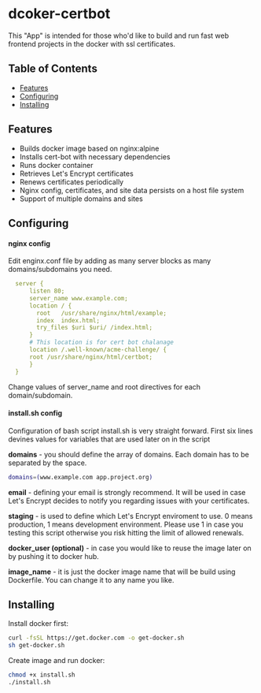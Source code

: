 # dcoker-certbot
This "App" is intended for those who'd like to build and run fast web frontend projects in the docker with ssl certificates. 

## Table of Contents
 - [Features](#features)
 - [Configuring](#installing)
 - [Installing](#installing)



## Features 
* Builds docker image based on nginx:alpine 
* Installs cert-bot with necessary dependencies 
* Runs docker container 
* Retrieves Let's Encrypt certificates
* Renews certificates periodically
* Nginx config, certificates, and site data persists on a host file system 
* Support of multiple domains and sites

## Configuring
#### nginx config
Edit enginx.conf file by adding as many server blocks as many domains/subdomains you need. 
```yaml
  server {
      listen 80;
      server_name www.example.com;
      location / {
        root   /usr/share/nginx/html/example;
        index  index.html;
        try_files $uri $uri/ /index.html;
      }
      # This location is for cert bot chalanage
      location /.well-known/acme-challenge/ {
      root /usr/share/nginx/html/certbot;
      } 
  }
```
Change values of server_name and root directives for each domain/subdomain.

#### install.sh config
Configuration of bash script install.sh is very straight forward. First six lines devines values for variables that are used later on in the script

**domains** - you should define the array of domains. Each domain has to be separated by the space. 
```bash
domains=(www.example.com app.project.org)
```

**email** - defining your email is strongly recommend. It will be used in case Let's Encrypt decides to notify you regarding issues with your certificates.

**staging** - is used to define which Let's Encrypt enviroment to use.  0 means production, 1 means development environment. Please use 1 in case you testing this script otherwise you risk hitting the limit of allowed renewals. 

**docker_user (optional)** - in case you would like to reuse the image later on by pushing it to docker hub. 

**image_name** - it is just the docker image name that will be build using Dockerfile. You can change it to any name you like.

## Installing
Install docker first: 
```bash
curl -fsSL https://get.docker.com -o get-docker.sh
sh get-docker.sh
```
Create image and run docker: 
```bash
chmod +x install.sh
./install.sh
```


